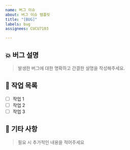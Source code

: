 ```yaml
---
name: 버그 이슈
about: 버그 이슈 템플릿
title: "[BUG]"
labels: bug
assignees: CUCU7103

---
```


## :boom: 버그 설명
> 발생한 버그에 대한 명확하고 간결한 설명을 작성해주세요.

## :bicyclist: 작업 목록
- [ ] 작업 1
- [ ] 작업 2
- [ ] 작업 3

## :speech_balloon: 기타 사항
> 필요 시 추가적인 내용을 적어주세요
